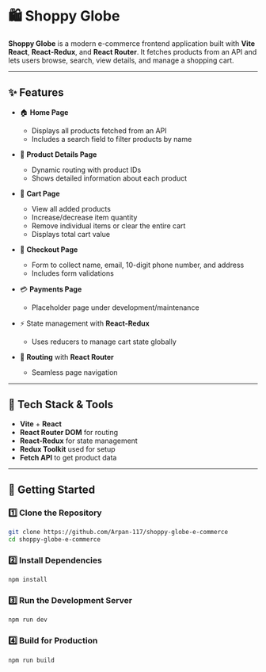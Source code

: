 # 🛍️ Shoppy Globe

**Shoppy Globe** is a modern e-commerce frontend application built with **Vite React**, **React-Redux**, and **React Router**. It fetches products from an API and lets users browse, search, view details, and manage a shopping cart.

---

## ✨ Features

- 🏠 **Home Page**
  - Displays all products fetched from an API
  - Includes a search field to filter products by name

- 📄 **Product Details Page**
  - Dynamic routing with product IDs
  - Shows detailed information about each product

- 🛒 **Cart Page**
  - View all added products
  - Increase/decrease item quantity
  - Remove individual items or clear the entire cart
  - Displays total cart value

- 🧾 **Checkout Page**
  - Form to collect name, email, 10-digit phone number, and address
  - Includes form validations

- 💳 **Payments Page**
  - Placeholder page under development/maintenance

- ⚡ State management with **React-Redux**
  - Uses reducers to manage cart state globally

- 🚦 **Routing** with **React Router**
  - Seamless page navigation

---

## 🧰 Tech Stack & Tools

- **Vite** + **React**
- **React Router DOM** for routing
- **React-Redux** for state management
- **Redux Toolkit** used for setup
- **Fetch API** to get product data

---

## 🚀 Getting Started

### 1️⃣ Clone the Repository

```bash
git clone https://github.com/Arpan-117/shoppy-globe-e-commerce
cd shoppy-globe-e-commerce
```

### 2️⃣ Install Dependencies

```bash
npm install
```

### 3️⃣ Run the Development Server

```bash
npm run dev
```

### 4️⃣ Build for Production

```bash
npm run build
```